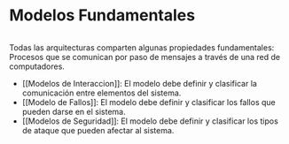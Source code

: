 # Modelos Fundamentales
```toc
```
Todas las arquitecturas comparten algunas propiedades fundamentales: 
Procesos que se comunican por paso de mensajes a través de una red de computadores. 
- [[Modelos de Interaccion]]: El modelo debe definir y clasificar la comunicación entre elementos del sistema.
- [[Modelo de Fallos]]: El modelo debe definir y clasificar los fallos que pueden darse en el sistema. 
- [[Modelos de Seguridad]]: El modelo debe definir y clasificar los tipos de ataque que pueden afectar al sistema.



